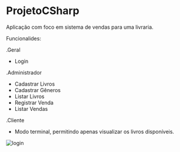 # ProjetoCSharp

Aplicação com foco em sistema de vendas para uma livraria.

Funcionalides:

.Geral
- Login

.Administrador
- Cadastrar Livros
- Cadastrar Gêneros
- Listar Livros
- Registrar Venda
- Listar Vendas

.Cliente
- Modo terminal, permitindo apenas visualizar os livros disponíveis.

![login](https://user-images.githubusercontent.com/36937229/43541225-3b41e410-95a0-11e8-9928-39a10fe93648.PNG)



